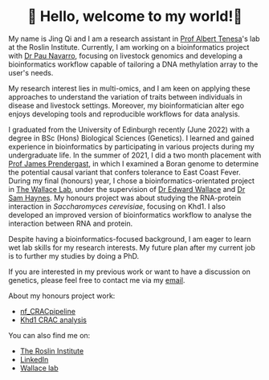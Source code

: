 # <div align="center">👋 Hello, welcome to my world!👋</div>

My name is Jing Qi and I am a research assistant in [Prof Albert Tenesa](https://www.ed.ac.uk/profile/albert-tenesa)'s lab at the Roslin Institute. Currently, I am working on a bioinformatics project with [Dr Pau Navarro](https://www.ed.ac.uk/profile/pau-navarro), focusing on livestock genomics and developing a bioinformatics workflow capable of tailoring a DNA methylation array to the user's needs. 

My research interest lies in multi-omics, and I am keen on applying these approaches to understand the variation of traits between individuals in disease and livestock settings. Moreover, my bioinformatician alter ego enjoys developing tools and reproducible workflows for data analysis.

I graduated from the University of Edinburgh recently (June 2022) with a degree in BSc (Hons) Biological Sciences (Genetics). I learned and gained experience in bioinformatics by participating in various projects during my undergraduate life. In the summer of 2021, I did a two month placement with [Prof James Prendergast](https://www.ed.ac.uk/profile/james-prendergast), in which I examined a Boran genome to determine the potential causal variant that confers tolerance to East Coast Fever. During my final (honours) year, I chose a bioinformatics-orientated project in [The Wallace Lab](https://ewallace.github.io/), under the supervision of [Dr Edward Wallace](https://ewallace.github.io/team/edward-wallace) and [Dr Sam Haynes](https://ewallace.github.io/team/samuel-haynes). My honours project was about studying the RNA-protein interaction in *Saccharomyces cerevisiae*, focusing on Khd1. I also developed an improved version of bioinformatics workflow to analyse the interaction between RNA and protein.

Despite having a bioinformatics-focused background, I am eager to learn wet lab skills for my research interests. My future plan after my current job is to further my studies by doing a PhD.

If you are interested in my previous work or want to have a discussion on genetics, please feel free to contact me via my [email](jchong@ed.ac.uk).  

About my honours project work:
 - [nf_CRACpipeline](https://github.com/JingQiChong/nf_CRACpipeline)
 - [Khd1 CRAC analysis](https://github.com/JingQiChong/Khd1_CRAC_analysis)

You can also find me on: 
  - [The Roslin Institute](https://www.ed.ac.uk/profile/jchong)
  - [LinkedIn](https://www.linkedin.com/in/jing-qi-chong-2b0a7919a)
  - [Wallace lab](https://ewallace.github.io/team/jingqi-chong)
